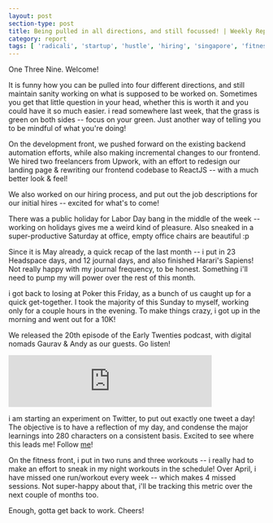 ```yaml
---
layout: post
section-type: post
title: Being pulled in all directions, and still focussed! | Weekly Report 139
category: report
tags: [ 'radicali', 'startup', 'hustle', 'hiring', 'singapore', 'fitness' ]
---
```


One Three Nine. Welcome!

It is funny how you can be pulled into four different directions, and still maintain sanity working on what is supposed to be worked on. Sometimes you get that little question in your head, whether this is worth it and you could have it so much easier. i read somewhere last week, that the grass is green on both sides -- focus on your green. Just another way of telling you to be mindful of what you're doing!

On the development front, we pushed forward on the existing backend automation efforts, while also making incremental changes to our frontend. We hired two freelancers from Upwork, with an effort to redesign our landing page & rewriting our frontend codebase to ReactJS -- with a much better look & feel! 

We also worked on our hiring process, and put out the job descriptions for our initial hires -- excited for what's to come!

There was a public holiday for Labor Day bang in the middle of the week -- working on holidays gives me a weird kind of pleasure. Also sneaked in a super-productive Saturday at office, empty office chairs are beautiful :p

Since it is May already, a quick recap of the last month -- i put in 23 Headspace days, and 12 journal days, and also finished Harari's Sapiens! Not really happy with my journal frequency, to be honest. Something i'll need to pump my will power over the rest of this month.

i got back to losing at Poker this Friday, as a bunch of us caught up for a quick get-together. I took the majority of this Sunday to myself, working only for a couple hours in the evening. To make things crazy, i got up in the morning and went out for a 10K!

We released the 20th episode of the Early Twenties podcast, with digital nomads Gaurav & Andy as our guests. Go listen!

<iframe src="https://anchor.fm/earlytwenties/embed/episodes/Taking-the-leap-of-faith---Guest-episode-with-digital-nomads--Andy-Mathews--Gaurav-Chandrashekar-e3ucup" height="102px" width="400px" frameborder="0" scrolling="no"></iframe>

i am starting an experiment on Twitter, to put out exactly one tweet a day! The objective is to have a reflection of my day, and condense the major learnings into 280 characters on a consistent basis. Excited to see where this leads me! Follow [me](https://twitter.com/__shubhankar)!

On the fitness front, i put in two runs and three workouts -- i really had to make an effort to sneak in my night workouts in the schedule! Over April, i have missed one run/workout every week -- which makes 4 missed sessions. Not super-happy about that, i'll be tracking this metric over the next couple of months too. 

Enough, gotta get back to work. Cheers!